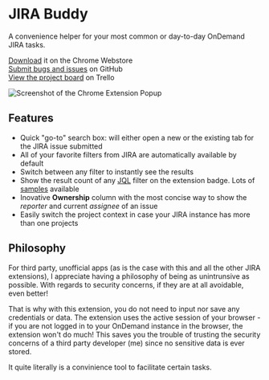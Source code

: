 # JIRA Buddy
A convenience helper for your most common or day-to-day OnDemand JIRA tasks.

[Download](https://chrome.google.com/webstore/detail/jira-buddy/nbojmnaggjklggjfddmlognhlchhgblp) it on the Chrome Webstore<br>
[Submit bugs and issues](https://github.com/demoive/JIRA-Buddy/issues) on GitHub<br>
[View the project board](https://trello.com/board/jira-buddy/512dfc830265343a150027ad) on Trello

![Screenshot of the Chrome Extension Popup](https://demoive.github.io/JIRA-Buddy/chrome-store-screenshot.png)

## Features
- Quick "go-to" search box: will either open a new or the existing tab for the JIRA issue submitted
- All of your favorite filters from JIRA are automatically available by default
- Switch between any filter to instantly see the results
- Show the result count of any [JQL](https://confluence.atlassian.com/display/JIRA/Advanced+Searching) filter on the extension badge. Lots of [samples](https://confluence.atlassian.com/display/JIRACOM/Example+SQL+queries+for+JIRA) available
- Inovative **Ownership** column with the most concise way to show the _reporter_ and current _assignee_ of an issue
- Easily switch the project context in case your JIRA instance has more than one projects

<!-- Recieve notification for all issues matched to any filter -->

## Philosophy
For third party, unofficial apps (as is the case with this and all the other JIRA extensions), I appreciate having a philosophy of being as unintrunsive as possible. With regards to security concerns, if they are at all avoidable, even better!

That is why with this extension, you do not need to input nor save any credentials or data. The extension uses the active session of your browser - if you are not logged in to your OnDemand instance in the browser, the extension won't do much! This saves you the trouble of trusting the security concerns of a third party developer (me) since no sensitive data is ever stored.

It quite literally is a convinience tool to facilitate certain tasks.

<!--
## Customization vs. configuration vs. neither
I used to "customize" the [Announcement Banner](https://confluence.atlassian.com/display/JIRA/Configuring+an+Announcement+Banner) of JIRA back when HTML was allowed within this field. In my opinion, I was able to display the information in a much nicer way:

// IMAGE SAMPLE

We also took advantage of being able to embed `<script>` tags within field descriptions to tweak all sort of JIRA functionality. Occasionally, we caused Javascript conflicts

was [allowed in certain fields](https://confluence.atlassian.com/display/JIRA/Fields+Allowing+Custom+HTML+or+JavaScript).
There are many more


https://jira.atlassian.com/browse/JRA-28349

https://developer.atlassian.com/display/JIRADEV/Preparing+for+JIRA+5.1#PreparingforJIRA5.1-CustomFieldsthatuseCSSorJavaScriptWebResources

Original idea for default description content
https://jira.atlassian.com/browse/JRA-4812

https://jira.atlassian.com/browse/JRA-28776
-->
